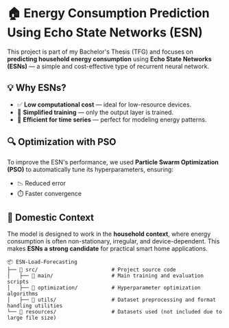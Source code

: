 # 🏠 Energy Consumption Prediction Using Echo State Networks (ESN)

This project is part of my Bachelor's Thesis (TFG) and focuses on **predicting household energy consumption** using **Echo State Networks (ESNs)** — a simple and cost-effective type of recurrent neural network.

## 💡 Why ESNs?

- ✅ **Low computational cost** — ideal for low-resource devices.
- 🧠 **Simplified training** — only the output layer is trained.
- 🔁 **Efficient for time series** — perfect for modeling energy patterns.

## 🔍 Optimization with PSO

To improve the ESN's performance, we used **Particle Swarm Optimization (PSO)** to automatically tune its hyperparameters, ensuring:

- 📉 Reduced error  
- ⏱️ Faster convergence  

## 🏡 Domestic Context

The model is designed to work in the **household context**, where energy consumption is often non-stationary, irregular, and device-dependent. This makes **ESNs a strong candidate** for practical smart home applications.

```## 📁 Structure
📦 ESN-Load-Forecasting
├── 📂 src/                        # Project source code
│   ├── 📂 main/                   # Main training and evaluation scripts
│   ├── 📂 optimization/           # Hyperparameter optimization algorithms
│   ├── 📂 utils/                  # Dataset preprocessing and format handling utilities
└── 📂 resources/                  # Datasets used (not included due to large file size)

